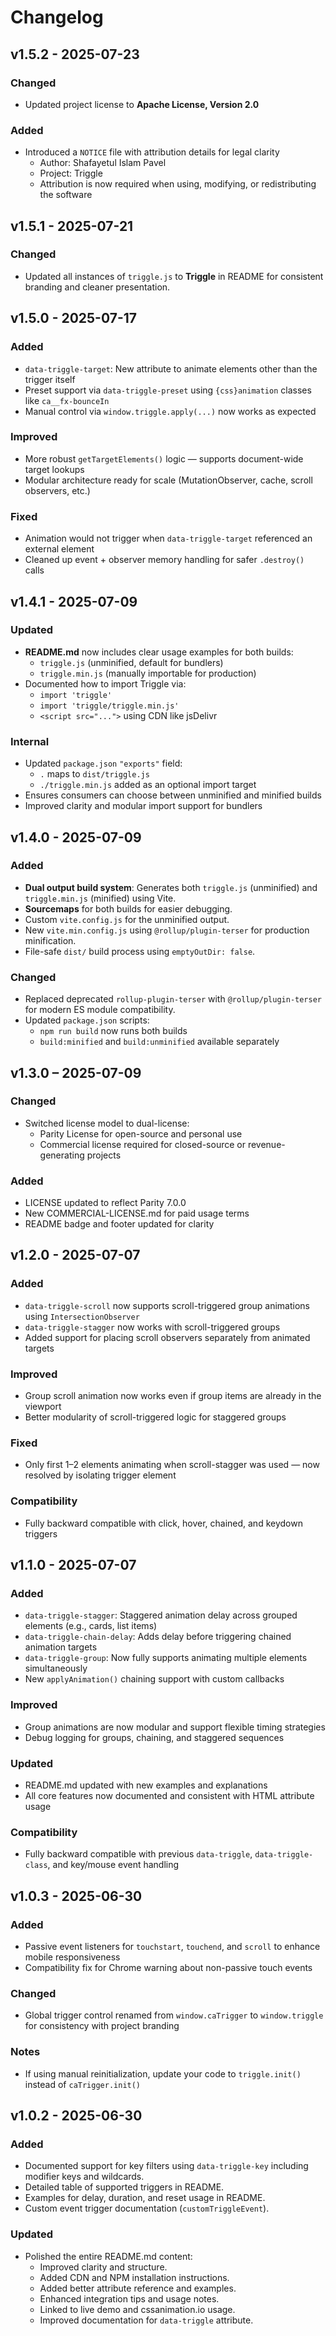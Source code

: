 # Changelog

## v1.5.2 - 2025-07-23

### Changed

- Updated project license to **Apache License, Version 2.0**

### Added

- Introduced a `NOTICE` file with attribution details for legal clarity
  - Author: Shafayetul Islam Pavel
  - Project: Triggle
  - Attribution is now required when using, modifying, or redistributing the software

## v1.5.1 - 2025-07-21

### Changed

- Updated all instances of `triggle.js` to **Triggle** in README for consistent branding and cleaner presentation.

## v1.5.0 - 2025-07-17

### Added

- `data-triggle-target`: New attribute to animate elements other than the trigger itself
- Preset support via `data-triggle-preset` using `{css}animation` classes like `ca__fx-bounceIn`
- Manual control via `window.triggle.apply(...)` now works as expected

### Improved

- More robust `getTargetElements()` logic — supports document-wide target lookups
- Modular architecture ready for scale (MutationObserver, cache, scroll observers, etc.)

### Fixed

- Animation would not trigger when `data-triggle-target` referenced an external element
- Cleaned up event + observer memory handling for safer `.destroy()` calls

## v1.4.1 - 2025-07-09

### Updated

- **README.md** now includes clear usage examples for both builds:
  - `triggle.js` (unminified, default for bundlers)
  - `triggle.min.js` (manually importable for production)
- Documented how to import Triggle via:
  - `import 'triggle'`
  - `import 'triggle/triggle.min.js'`
  - `<script src="...">` using CDN like jsDelivr

### Internal

- Updated `package.json` `"exports"` field:
  - `.` maps to `dist/triggle.js`
  - `./triggle.min.js` added as an optional import target
- Ensures consumers can choose between unminified and minified builds
- Improved clarity and modular import support for bundlers

## v1.4.0 - 2025-07-09

### Added

- **Dual output build system**: Generates both `triggle.js` (unminified) and `triggle.min.js` (minified) using Vite.
- **Sourcemaps** for both builds for easier debugging.
- Custom `vite.config.js` for the unminified output.
- New `vite.min.config.js` using `@rollup/plugin-terser` for production minification.
- File-safe `dist/` build process using `emptyOutDir: false`.

### Changed

- Replaced deprecated `rollup-plugin-terser` with `@rollup/plugin-terser` for modern ES module compatibility.
- Updated `package.json` scripts:
  - `npm run build` now runs both builds
  - `build:minified` and `build:unminified` available separately

## v1.3.0 – 2025-07-09

### Changed

- Switched license model to dual-license:
  - Parity License for open-source and personal use
  - Commercial license required for closed-source or revenue-generating projects

### Added

- LICENSE updated to reflect Parity 7.0.0
- New COMMERCIAL-LICENSE.md for paid usage terms
- README badge and footer updated for clarity

## v1.2.0 - 2025-07-07

### Added

- `data-triggle-scroll` now supports scroll-triggered group animations using `IntersectionObserver`
- `data-triggle-stagger` now works with scroll-triggered groups
- Added support for placing scroll observers separately from animated targets

### Improved

- Group scroll animation now works even if group items are already in the viewport
- Better modularity of scroll-triggered logic for staggered groups

### Fixed

- Only first 1–2 elements animating when scroll-stagger was used — now resolved by isolating trigger element

### Compatibility

- Fully backward compatible with click, hover, chained, and keydown triggers

## v1.1.0 - 2025-07-07

### Added

- `data-triggle-stagger`: Staggered animation delay across grouped elements (e.g., cards, list items)
- `data-triggle-chain-delay`: Adds delay before triggering chained animation targets
- `data-triggle-group`: Now fully supports animating multiple elements simultaneously
- New `applyAnimation()` chaining support with custom callbacks

### Improved

- Group animations are now modular and support flexible timing strategies
- Debug logging for groups, chaining, and staggered sequences

### Updated

- README.md updated with new examples and explanations
- All core features now documented and consistent with HTML attribute usage

### Compatibility

- Fully backward compatible with previous `data-triggle`, `data-triggle-class`, and key/mouse event handling

## v1.0.3 - 2025-06-30

### Added

- Passive event listeners for `touchstart`, `touchend`, and `scroll` to enhance mobile responsiveness
- Compatibility fix for Chrome warning about non-passive touch events

### Changed

- Global trigger control renamed from `window.caTrigger` to `window.triggle` for consistency with project branding

### Notes

- If using manual reinitialization, update your code to `triggle.init()` instead of `caTrigger.init()`

## v1.0.2 - 2025-06-30

### Added

- Documented support for key filters using `data-triggle-key` including modifier keys and wildcards.
- Detailed table of supported triggers in README.
- Examples for delay, duration, and reset usage in README.
- Custom event trigger documentation (`customTriggleEvent`).

### Updated

- Polished the entire README.md content:
  - Improved clarity and structure.
  - Added CDN and NPM installation instructions.
  - Added better attribute reference and examples.
  - Enhanced integration tips and usage notes.
  - Linked to live demo and cssanimation.io usage.
  - Improved documentation for `data-triggle` attribute.
